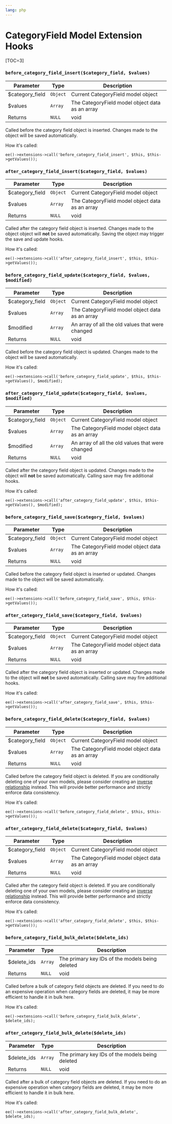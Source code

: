 ```yaml
---
lang: php
---
```


<!--
    This source file is part of the open source project
    ExpressionEngine User Guide (https://github.com/ExpressionEngine/ExpressionEngine-User-Guide)

    @link      https://expressionengine.com/
    @copyright Copyright (c) 2003-2020, Packet Tide, LLC (https://packettide.com)
    @license   https://expressionengine.com/license Licensed under Apache License, Version 2.0
-->

# CategoryField Model Extension Hooks

[TOC=3]

### `before_category_field_insert($category_field, $values)`

| Parameter        | Type     | Description                                     |
| ---------------- | -------- | ----------------------------------------------- |
| \$category_field | `Object` | Current CategoryField model object              |
| \$values         | `Array`  | The CategoryField model object data as an array |
| Returns          | `NULL`   | void                                            |

Called before the category field object is inserted. Changes made to the object will be saved automatically.

How it's called:

    ee()->extensions->call('before_category_field_insert', $this, $this->getValues());

### `after_category_field_insert($category_field, $values)`

| Parameter        | Type     | Description                                     |
| ---------------- | -------- | ----------------------------------------------- |
| \$category_field | `Object` | Current CategoryField model object              |
| \$values         | `Array`  | The CategoryField model object data as an array |
| Returns          | `NULL`   | void                                            |

Called after the category field object is inserted. Changes made to the object object will **not** be saved automatically. Saving the object may trigger the save and update hooks.

How it's called:

    ee()->extensions->call('after_category_field_insert', $this, $this->getValues());

### `before_category_field_update($category_field, $values, $modified)`

| Parameter        | Type     | Description                                      |
| ---------------- | -------- | ------------------------------------------------ |
| \$category_field | `Object` | Current CategoryField model object               |
| \$values         | `Array`  | The CategoryField model object data as an array  |
| \$modified       | `Array`  | An array of all the old values that were changed |
| Returns          | `NULL`   | void                                             |

Called before the category field object is updated. Changes made to the object will be saved automatically.

How it's called:

    ee()->extensions->call('before_category_field_update', $this, $this->getValues(), $modified);

### `after_category_field_update($category_field, $values, $modified)`

| Parameter        | Type     | Description                                      |
| ---------------- | -------- | ------------------------------------------------ |
| \$category_field | `Object` | Current CategoryField model object               |
| \$values         | `Array`  | The CategoryField model object data as an array  |
| \$modified       | `Array`  | An array of all the old values that were changed |
| Returns          | `NULL`   | void                                             |

Called after the category field object is updated. Changes made to the object will **not** be saved automatically. Calling save may fire additional hooks.

How it's called:

    ee()->extensions->call('after_category_field_update', $this, $this->getValues(), $modified);

### `before_category_field_save($category_field, $values)`

| Parameter        | Type     | Description                                     |
| ---------------- | -------- | ----------------------------------------------- |
| \$category_field | `Object` | Current CategoryField model object              |
| \$values         | `Array`  | The CategoryField model object data as an array |
| Returns          | `NULL`   | void                                            |

Called before the category field object is inserted or updated. Changes made to the object will be saved automatically.

How it's called:

    ee()->extensions->call('before_category_field_save', $this, $this->getValues());

### `after_category_field_save($category_field, $values)`

| Parameter        | Type     | Description                                     |
| ---------------- | -------- | ----------------------------------------------- |
| \$category_field | `Object` | Current CategoryField model object              |
| \$values         | `Array`  | The CategoryField model object data as an array |
| Returns          | `NULL`   | void                                            |

Called after the category field object is inserted or updated. Changes made to the object will **not** be saved automatically. Calling save may fire additional hooks.

How it's called:

    ee()->extensions->call('after_category_field_save', $this, $this->getValues());

### `before_category_field_delete($category_field, $values)`

| Parameter        | Type     | Description                                     |
| ---------------- | -------- | ----------------------------------------------- |
| \$category_field | `Object` | Current CategoryField model object              |
| \$values         | `Array`  | The CategoryField model object data as an array |
| Returns          | `NULL`   | void                                            |

Called before the category field object is deleted. If you are conditionally deleting one of your own models, please consider creating an [inverse relationship](development/services/model/relating-models.md#inverse-relationships) instead. This will provide better performance and strictly enforce data consistency.

How it's called:

    ee()->extensions->call('before_category_field_delete', $this, $this->getValues());

### `after_category_field_delete($category_field, $values)`

| Parameter        | Type     | Description                                     |
| ---------------- | -------- | ----------------------------------------------- |
| \$category_field | `Object` | Current CategoryField model object              |
| \$values         | `Array`  | The CategoryField model object data as an array |
| Returns          | `NULL`   | void                                            |

Called after the category field object is deleted. If you are conditionally deleting one of your own models, please consider creating an [inverse relationship](development/services/model/relating-models.md#inverse-relationships) instead. This will provide better performance and strictly enforce data consistency.

How it's called:

    ee()->extensions->call('after_category_field_delete', $this, $this->getValues());

### `before_category_field_bulk_delete($delete_ids)`

| Parameter    | Type    | Description                                     |
| ------------ | ------- | ----------------------------------------------- |
| \$delete_ids | `Array` | The primary key IDs of the models being deleted |
| Returns      | `NULL`  | void                                            |

Called before a bulk of category field objects are deleted. If you need to do an expensive operation when category fields are deleted, it may be more efficient to handle it in bulk here.

How it's called:

    ee()->extensions->call('before_category_field_bulk_delete', $delete_ids);

### `after_category_field_bulk_delete($delete_ids)`

| Parameter    | Type    | Description                                     |
| ------------ | ------- | ----------------------------------------------- |
| \$delete_ids | `Array` | The primary key IDs of the models being deleted |
| Returns      | `NULL`  | void                                            |

Called after a bulk of category field objects are deleted. If you need to do an expensive operation when category fields are deleted, it may be more efficient to handle it in bulk here.

How it's called:

    ee()->extensions->call('after_category_field_bulk_delete', $delete_ids);
